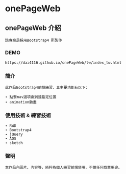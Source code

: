 # onePageWeb

## onePageWeb 介紹
```
該專案是採用Bootstrap4 所製作
```

### DEMO
```
https://dai4116.github.io/onePageWeb/tw/index_tw.html
```

### 簡介
```
此作品Bootstrap4前端練習，其主要功能有以下:

∙ 點擊nav選項會到達指定位置
∙ animation動畫
```

### 使用技術 & 練習技術
```
∙ RWD
∙ Bootstrap4
∙ jQuery
∙ AOS
∙ sketch
```

### 聲明
```
本作品內圖片、內容等，純粹為個人練習前端使用，不做任何商業用途。
```
